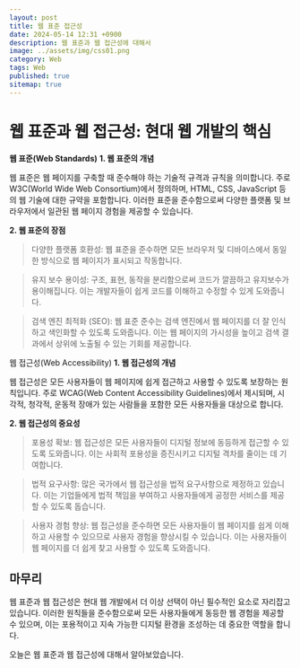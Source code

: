 ```yaml
---
layout: post
title: 웹 표준 접근성
date: 2024-05-14 12:31 +0900
description: 웹 표준과 웹 접근성에 대해서
image: ../assets/img/css01.png
category: Web
tags: Web
published: true
sitemap: true
---
```




# 웹 표준과 웹 접근성: 현대 웹 개발의 핵심
**웹 표준(Web Standards)**
**1. 웹 표준의 개념**

웹 표준은 웹 페이지를 구축할 때 준수해야 하는 기술적 규격과 규칙을 의미합니다. 주로 W3C(World Wide Web Consortium)에서 정의하며, HTML, CSS, JavaScript 등의 웹 기술에 대한 규약을 포함합니다. 이러한 표준을 준수함으로써 다양한 플랫폼 및 브라우저에서 일관된 웹 페이지 경험을 제공할 수 있습니다.

**2. 웹 표준의 장점**

> 다양한 플랫폼 호환성: 웹 표준을 준수하면 모든 브라우저 및 디바이스에서 동일한 방식으로 웹 페이지가 표시되고 작동합니다.

> 유지 보수 용이성: 구조, 표현, 동작을 분리함으로써 코드가 깔끔하고 유지보수가 용이해집니다. 이는 개발자들이 쉽게 코드를 이해하고 수정할 수 있게 도와줍니다.

> 검색 엔진 최적화 (SEO): 웹 표준 준수는 검색 엔진에서 웹 페이지를 더 잘 인식하고 색인화할 수 있도록 도와줍니다. 이는 웹 페이지의 가시성을 높이고 검색 결과에서 상위에 노출될 수 있는 기회를 제공합니다.

웹 접근성(Web Accessibility)
**1. 웹 접근성의 개념**

웹 접근성은 모든 사용자들이 웹 페이지에 쉽게 접근하고 사용할 수 있도록 보장하는 원칙입니다. 주로 WCAG(Web Content Accessibility Guidelines)에서 제시되며, 시각적, 청각적, 운동적 장애가 있는 사람들을 포함한 모든 사용자들을 대상으로 합니다.

**2. 웹 접근성의 중요성**

> 포용성 확보: 웹 접근성은 모든 사용자들이 디지털 정보에 동등하게 접근할 수 있도록 도와줍니다. 이는 사회적 포용성을 증진시키고 디지털 격차를 줄이는 데 기여합니다.

> 법적 요구사항: 많은 국가에서 웹 접근성을 법적 요구사항으로 제정하고 있습니다. 이는 기업들에게 법적 책임을 부여하고 사용자들에게 공정한 서비스를 제공할 수 있도록 돕습니다.

> 사용자 경험 향상: 웹 접근성을 준수하면 모든 사용자들이 웹 페이지를 쉽게 이해하고 사용할 수 있으므로 사용자 경험을 향상시킬 수 있습니다. 이는 사용자들이 웹 페이지를 더 쉽게 찾고 사용할 수 있도록 도와줍니다.

## 마무리
웹 표준과 웹 접근성은 현대 웹 개발에서 더 이상 선택이 아닌 필수적인 요소로 자리잡고 있습니다. 이러한 원칙들을 준수함으로써 모든 사용자들에게 동등한 웹 경험을 제공할 수 있으며, 이는 포용적이고 지속 가능한 디지털 환경을 조성하는 데 중요한 역할을 합니다.

오늘은 웹 표준과 웹 접근성에 대해서 알아보았습니다.